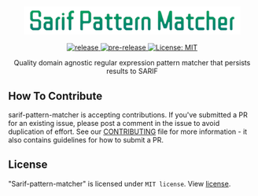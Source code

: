 <p align="center"><img src="Src/img/header_img.png" width="440" /></p>

<p align="center">

  <a href="https://github.com/microsoft/sarif-pattern-matcher">
    <img src="https://img.shields.io/github/v/release/microsoft/sarif-pattern-matcher"
      alt="release" />
  </a>
  
  <a href="https://github.com/microsoft/sarif-pattern-matcher">
    <img src="https://img.shields.io/github/v/release/microsoft/sarif-pattern-matcher?include_prereleases&label=pre-release"
      alt="pre-release" />
  </a>
  	
 <a href="https://github.com/microsoft/sarif-pattern-matcher/blob/master/LICENSE">
    <img src="https://img.shields.io/github/license/microsoft/sarif-pattern-matcher"
      alt="License: MIT" />
  </a>
  
  
</p>

<p align="center">Quality domain agnostic regular expression pattern matcher that persists results to SARIF</p>

## How To Contribute

sarif-pattern-matcher is accepting contributions. If you've submitted a PR for an existing issue, please post a comment in the issue to avoid duplication of effort. See our [CONTRIBUTING](/CONTRIBUTING.md) file for more information - it also contains guidelines for how to submit a PR.


## License

"Sarif-pattern-matcher" is licensed under `MIT license`. View [license](https://github.com/microsoft/sarif-pattern-matcher/blob/master/LICENSE).
